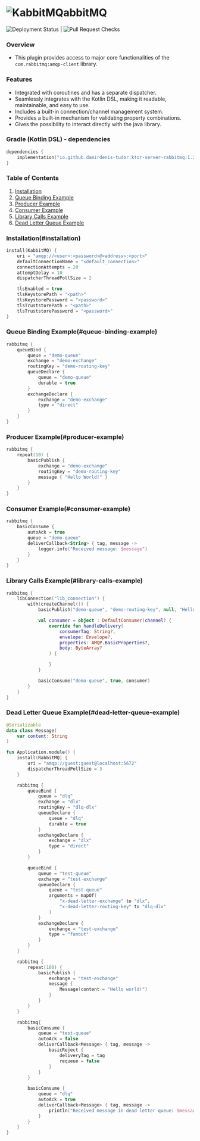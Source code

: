 # ![KabbitMQ](https://github.com/user-attachments/assets/bc22917b-d6bd-4f34-8775-707e575677a0)abbitMQ 

![Deployment Status](https://github.com/DamirDenis-Tudor/ktor-server-rabbitmq/actions/workflows/deployment.yml/badge.svg) | ![Pull Request Checks](https://github.com/DamirDenis-Tudor/ktor-server-rabbitmq/actions/workflows/pull-request-checks.yml/badge.svg)

### Overview 
- This plugin provides access to major core functionalities of the `com.rabbitmq:amqp-client` library.

### Features

- Integrated with coroutines and has a separate dispatcher.
- Seamlessly integrates with the Kotlin DSL, making it readable, maintainable, and easy to use.
- Includes a built-in connection/channel management system.
- Provides a built-in mechanism for validating property combinations.
- Gives the possibility to interact directly with the java library.

### Gradle (Kotlin DSL) - dependencies

```kotlin
dependencies {
    implementation("io.github.damirdenis-tudor:ktor-server-rabbitmq:1.2.4")
}
```

### Table of Contents
1. [Installation](#installation)
2. [Queue Binding Example](#queue-binding-example)
3. [Producer Example](#producer-example)
4. [Consumer Example](#consumer-example)
5. [Library Calls Example](#library-calls-example)
6. [Dead Letter Queue Example](#dead-letter-queue-example)



### Installation(#installation)
```kotlin
install(KabbitMQ) {
    uri = "amqp://<user>:<password>@<address>:<port>"
    defaultConnectionName = "<default_connection>"
    connectionAttempts = 20
    attemptDelay = 10
    dispatcherThreadPollSize = 2

    tlsEnabled = true
    tlsKeystorePath = "<path>"
    tlsKeystorePassword = "<password>"
    tlsTruststorePath = "<path>"
    tlsTruststorePassword = "<password>"
}
```

### Queue Binding Example(#queue-binding-example)
```kotlin
rabbitmq {
    queueBind {
        queue = "demo-queue"
        exchange = "demo-exchange"
        routingKey = "demo-routing-key"
        queueDeclare {
            queue = "demo-queue"
            durable = true
        }
        exchangeDeclare {
            exchange = "demo-exchange"
            type = "direct"
        }
    }
}
```

### Producer Example(#producer-example)
```kotlin
rabbitmq {
    repeat(10) {
        basicPublish {
            exchange = "demo-exchange"
            routingKey = "demo-routing-key"
            message { "Hello World!" }
        }
    }
}
```

### Consumer Example(#consumer-example)
```kotlin
rabbitmq {
    basicConsume {
        autoAck = true
        queue = "demo-queue"
        deliverCallback<String> { tag, message ->
            logger.info("Received message: $message")
        }
    }
}
```

### Library Calls Example(#library-calls-example)
```kotlin
rabbitmq {
    libConnection("lib_connection") {
        with(createChannel()) {
            basicPublish("demo-queue", "demo-routing-key", null, "Hello!".toByteArray())

            val consumer = object : DefaultConsumer(channel) {
                override fun handleDelivery(
                    consumerTag: String?,
                    envelope: Envelope?,
                    properties: AMQP.BasicProperties?,
                    body: ByteArray?
                ) {

                }
            }

            basicConsume("demo-queue", true, consumer)
        }
    }
}
```


### Dead Letter Queue Example(#dead-letter-queue-example)

```kotlin 
@Serializable
data class Message(
    var content: String
)

fun Application.module() {
    install(RabbitMQ) {
        uri = "amqp://guest:guest@localhost:5672"
        dispatcherThreadPollSize = 3
    }

    rabbitmq {
        queueBind {
            queue = "dlq"
            exchange = "dlx"
            routingKey = "dlq-dlx"
            queueDeclare {
                queue = "dlq"
                durable = true
            }
            exchangeDeclare {
                exchange = "dlx"
                type = "direct"
            }
        }

        queueBind {
            queue = "test-queue"
            exchange = "test-exchange"
            queueDeclare {
                queue = "test-queue"
                arguments = mapOf(
                    "x-dead-letter-exchange" to "dlx",
                    "x-dead-letter-routing-key" to "dlq-dlx"
                )
            }
            exchangeDeclare {
                exchange = "test-exchange"
                type = "fanout"
            }
        }
    }

    rabbitmq {
        repeat(100) {
            basicPublish {
                exchange = "test-exchange"
                message {
                    Message(content = "Hello world!")
                }
            }
        }
    }

    rabbitmq{
        basicConsume {
            queue = "test-queue"
            autoAck = false
            deliverCallback<Message> { tag, message ->
                basicReject {
                    deliveryTag = tag
                    requeue = false
                }
            }
        }

        basicConsume {
            queue = "dlq"
            autoAck = true
            deliverCallback<Message> { tag, message ->
                println("Received message in dead letter queue: $message")
            }
        }
    }
}
```
